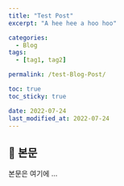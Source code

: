 ```yaml
---
title: "Test Post"
excerpt: "A hee hee a hoo hoo"

categories:
  - Blog
tags:
  - [tag1, tag2]

permalink: /test-Blog-Post/

toc: true
toc_sticky: true

date: 2022-07-24
last_modified_at: 2022-07-24
---
```


## 🦥 본문

본문은 여기에 ...
